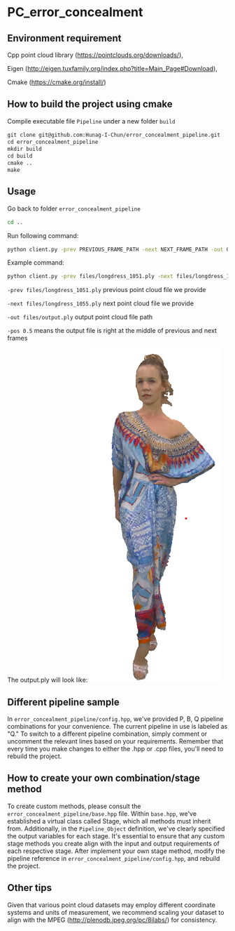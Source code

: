 # PC_error_concealment

## Environment requirement
Cpp point cloud library (https://pointclouds.org/downloads/),

Eigen (http://eigen.tuxfamily.org/index.php?title=Main_Page#Download),

Cmake (https://cmake.org/install/)

## How to build the project using cmake
Compile executable file `Pipeline` under a new folder `build`
```bach
git clone git@github.com:Hunag-I-Chun/error_concealment_pipeline.git
cd error_concealment_pipeline
mkdir build
cd build
cmake ..
make
```

## Usage
Go back to folder `error_concealment_pipeline`
```bash
cd ..
```

Run following command:
```bash
python client.py -prev PREVIOUS_FRAME_PATH -next NEXT_FRAME_PATH -out OUTPUT_PATH -pos RELATIVE_POSITION
``` 

Example command:
```bash
python client.py -prev files/longdress_1051.ply -next files/longdress_1055.ply -out files/output.ply -pos 0.5
```
`-prev files/longdress_1051.ply` previous point cloud file we provide

`-next files/longdress_1055.ply` next point cloud file we provide

`-out files/output.ply` output point cloud file path

`-pos 0.5` means the output file is right at the middle of previous and next frames

The output.ply will look like:
![output.ply](files/output_illustration.png)

## Different pipeline sample
In `error_concealment_pipeline/config.hpp`, we've provided P, B, Q pipeline combinations for your convenience. The current pipeline in use is labeled as "Q." To switch to a different pipeline combination, simply comment or uncomment the relevant lines based on your requirements. Remember that every time you make changes to either the .hpp or .cpp files, you'll need to rebuild the project.

## How to create your own combination/stage method
To create custom methods, please consult the `error_concealment_pipeline/base.hpp` file. Within `base.hpp`, we've established a virtual class called Stage, which all methods must inherit from. Additionally, in the `Pipeline_Object` definition, we've clearly specified the output variables for each stage. It's essential to ensure that any custom stage methods you create align with the input and output requirements of each respective stage. After implement your own stage method, modify the pipeline reference in `error_concealment_pipeline/config.hpp`, and rebuild the project.

## Other tips
Given that various point cloud datasets may employ different coordinate systems and units of measurement, we recommend scaling your dataset to align with the MPEG (http://plenodb.jpeg.org/pc/8ilabs/) for consistency.
